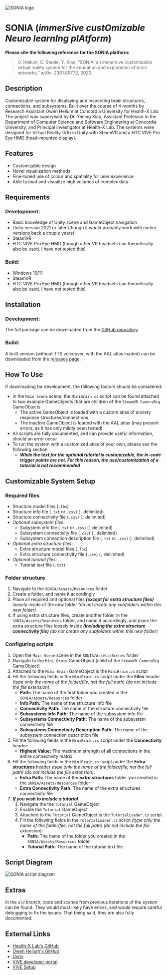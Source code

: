 ![SONIA logo](https://github.com/HealthX-Lab/SONIA/blob/main/Assets/Materials/SONIA.png)

# SONIA (*immer**S**ive cust**O**mizable **N**euro learn**I**ng pl**A**tform*)

**Please cite the following reference for the SONIA platform:**
> O. Hellum, C. Steele, Y. Xiao, “SONIA: an immersive customizable virtual reality system for the education and exploration of brain networks,” arXiv: 2301.09772, 2023.



## Description

Customizable system for displaying and inspecting brain structures, connections, and subsystems. Built over the course of 4 months by Research Assistant Owen Hellum at Concordia University for Health-X Lab. The project was supervised by Dr. Yiming Xiao, Assistant Professor in the Department of Computer Science and Software Engineering at Concordia University, and Principal Investigator at Health-X Lab. The systems were designed for Virtual Reality (VR) in Unity with SteamVR and a HTC VIVE Pro Eye HMD (head-mounted display).



## Features

- Customizable design
- Novel visualization methods
- Fine-tuned use of colour and spatiality for user experience
- Able to load and visualize high volumes of complex data



## Requirements



### Development:
- Basic knowledge of Unity scene and GameObject navigation
- Unity version 2021 or later (though it would probably work with earlier versions back a couple years)
- SteamVR
- HTC VIVE Pro Eye HMD (though other VR headsets can theoretically also be used, I have not tested this)



### Build:
- Windows 10/11
- SteamVR
- HTC VIVE Pro Eye HMD (though other VR headsets can theoretically also be used, I have not tested this)



## Installation



### Development:
The full package can be downloaded from the [GitHub repository](https://github.com/HealthX-Lab/SONIA).



### Build:
A built version (without TTS voiceover, with the AAL atlas loaded) can be downloaded from the [releases page](https://github.com/HealthX-Lab/SONIA/releases).



## How To Use

If downloading for development, the following factors should be considered:
- In the `Main Scene` scene, the `MiniBrain.cs` script can be found attached to two example GameObjects that are children of the `SteamVR CameraRig` GameObjects
  - The active GameObject is loaded with a custom atlas of anxiety response structures/connections
  - The inactive GameObject is loaded with the AAL atlas (may present errors, as it has only mildly been tested)
- All scripts are fully documented, and can provide useful information, should an error occur
- To run the system with a customized atlas of your own, please see the following section
  - ***While the text for the optional tutorial is customizable, the in-code trigger points are not. For this reason, the use/customization of a tutorial is not recommended***



## Customizable System Setup



### Required files

- Structure model files (`.fbx`)
- Structure info file (`.txt` or `.csv`) (`|` delimited)
- Structure connectivity file (`.csv`) (`,` delimited)
- *Optional subsystem files:*
  - Subystem info file (`.txt` or `.csv`) (`|` delimited)
  - Subsystem connectivity file (`.csv`) (`,` delimited)
  - Subsystem connection description file (`.txt` or `.csv`) (`|` delimited)
- *Optional extra structure files:*
  - Extra structure model files (`.fbx`)
  - Extra structure connectivity file (`.csv`) (`,` delimited)
- *Optional tutorial files:*
  - Tutorial text file (`.txt`)



### Folder structure

1. Navigate to the `SONIA/Assets/Resources` folder
2. Create a folder, and name it accordingly
3. Place all required and optional files ***(except for extra structure files)*** loosely inside of the new folder *(do not create any subfolders within this new folder)*
4. If using extra structure files, create another folder in the `SONIA/Assets/Resources` folder, and name it accordingly, and place the extra structure files loosely inside ***(including the extra structure connectivity file)*** *(do not create any subfolders within this new folder)*



### Configuring scripts

1. Open the `Main Scene` scene in the `SONIA/Assets/Scenes` folder
2. Navigate to the `Mini Brain` GameObject (child of the `SteamVR CameraRig` GameObject)
3. Attached to the `Mini Brain` GameObject is the `MiniBrain.cs` script
4. Fill the following fields in the `MiniBrain.cs` script under the **Files** header *(type only the name of the folder/file, not the full path)* *(do not include the file extension)*:
   - **Path:** The name of the first folder you created in the `SONIA/Assets/Resources` folder
   - **Info Path:** The name of the structure info file
   - **Connectivity Path:** The name of the structure connectivity file
   - **Subsystems Info Path:** The name of the subsystem info file
   - **Subsystems Connectivity Path:** The name of the subsystem connectivity file
   - **Subsystems Connectivity Description Path:** The name of the subsystem connection description file
5. Fill the following fields in the `MiniBrain.cs` script under the **Connectivity** header:
   - **Highest Value:** The maximum strength of all connections in the entire connectivity matrix
6. Fill the following fields in the `MiniBrain.cs` script under the **Extra structures** header *(type only the name of the folder/file, not the full path)* *(do not include the file extension)*:
   - **Extra Path:** The name of the ***extra structures*** folder you created in the `SONIA/Assets/Resources` folder
   - **Extra Connectivity Path:** The name of the extra structures connectivity file
7. ***If you wish to include a tutorial***
   1. Navigate the the `Tutorial` GameObject
   2. Enable the `Tutorial` GameObject
   2. Attached to the `Tutorial` GameObject is the `TutorialLoader.cs` script
   3. Fill the following fields in the `TutorialLoader.cs` script *(type only the name of the folder/file, not the full path)* *(do not include the file extension)*:
      - **Path:** The name of the folder you created in the `SONIA/Assets/Resources` folder
      - **Tutorial Path:** The name of the tutorial text file



## Script Diagram

![SONIA script diagram](https://github.com/HealthX-Lab/SONIA/blob/main/Assets/Materials/SONIA_Script_Diagram.png)



## Extras

In the `old` branch, code and scenes from previous iterations of the system can be found. They would most likely have errors, and would require careful debugging to fix the issues. That being said, they are also fully documented.



## External Links

- [Health-X Lab's GitHub](https://github.com/HealthX-Lab)
- [Owen Hellum's GitHub](https://github.com/Owmacohe)
- [Unity](https://unity.com)
- [VIVE developer portal](https://developer.vive.com)
- [VIVE Setup](https://www.vive.com/ca/setup)
